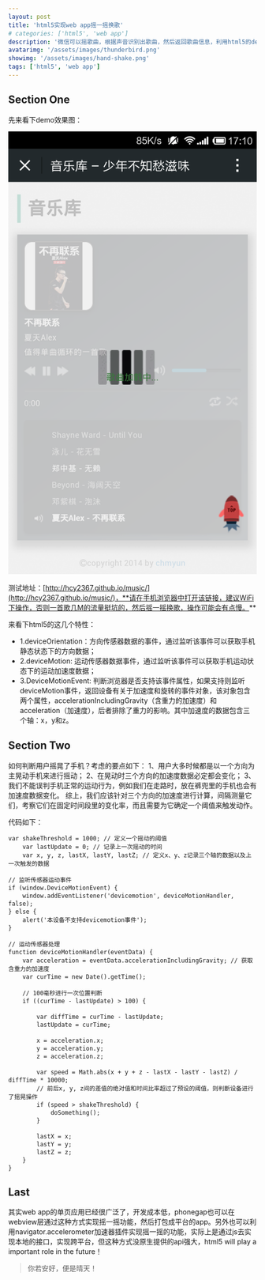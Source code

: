 ```yaml
---
layout: post
title: 'html5实现web app摇一摇换歌'
# categories: ['html5', 'web app']
description: '微信可以摇歌曲，根据声音识别出歌曲，然后返回歌曲信息，利用html5的deviceOrientation特性和deviceMotion事件也可以在web app上实现类似于微信摇一摇的功能，原生的app实现也有相关接口，这里只考虑web app的情况......'
avatarimg: '/assets/images/thunderbird.png'
showimg: '/assets/images/hand-shake.png'
tags: ['html5', 'web app']
---
```


## Section One

先来看下demo效果图：

![摇一摇换歌](/assets/images/shake-music.png)

测试地址：[http://hcy2367.github.io/music/](http://hcy2367.github.io/music/)，**请在手机浏览器中打开该链接，建议WiFi下操作，否则一首歌几M的流量挺坑的，然后摇一摇换歌，操作可能会有点慢。**

来看下html5的这几个特性：

* 1.deviceOrientation：方向传感器数据的事件，通过监听该事件可以获取手机静态状态下的方向数据；
* 2.deviceMotion: 运动传感器数据事件，通过监听该事件可以获取手机运动状态下的运动加速度数据；
* 3.DeviceMotionEvent: 判断浏览器是否支持该事件属性，如果支持则监听deviceMotion事件，返回设备有关于加速度和旋转的事件对象，该对象包含两个属性，accelerationIncludingGravity（含重力的加速度）和acceleration（加速度），后者排除了重力的影响。其中加速度的数据包含三个轴：x，y和z。

## Section Two

如何判断用户摇晃了手机？考虑的要点如下：
1、用户大多时候都是以一个方向为主晃动手机来进行摇动；
2、在晃动时三个方向的加速度数据必定都会变化；
3、我们不能误判手机正常的运动行为，例如我们在走路时，放在裤兜里的手机也会有加速度数据变化。
综上，我们应该针对三个方向的加速度进行计算，间隔测量它们，考察它们在固定时间段里的变化率，而且需要为它确定一个阈值来触发动作。

代码如下：

	var shakeThreshold = 1000; // 定义一个摇动的阈值
        var lastUpdate = 0; // 记录上一次摇动的时间
        var x, y, z, lastX, lastY, lastZ; // 定义x、y、z记录三个轴的数据以及上一次触发的数据

	// 监听传感器运动事件
	if (window.DeviceMotionEvent) {
        window.addEventListener('devicemotion', deviceMotionHandler, false);
    } else {
        alert('本设备不支持devicemotion事件');
    }

    // 运动传感器处理
    function deviceMotionHandler(eventData) {
        var acceleration = eventData.accelerationIncludingGravity; // 获取含重力的加速度
        var curTime = new Date().getTime();

        // 100毫秒进行一次位置判断
        if ((curTime - lastUpdate) > 100) {

            var diffTime = curTime - lastUpdate;
            lastUpdate = curTime;

            x = acceleration.x;
            y = acceleration.y;
            z = acceleration.z;

            var speed = Math.abs(x + y + z - lastX - lastY - lastZ) / diffTime * 10000;
			// 前后x, y, z间的差值的绝对值和时间比率超过了预设的阈值，则判断设备进行了摇晃操作
            if (speed > shakeThreshold) {
                doSomething();
            }

            lastX = x;
            lastY = y;
            lastZ = z;
        }
    }

## Last

其实web app的单页应用已经很广泛了，开发成本低，phonegap也可以在webview层通过这种方式实现摇一摇功能，然后打包成平台的app。另外也可以利用navigator.accelerometer加速器插件实现摇一摇的功能，实际上是通过js去实现本地的接口，实现跨平台，但这种方式没原生提供的api强大，html5 will play a important role in the future！


> 你若安好，便是晴天！
